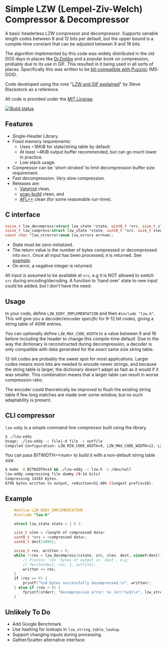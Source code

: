 
# Simple LZW (Lempel-Ziv-Welch) Compressor & Decompressor

A basic headerless LZW compressor and decompressor. Supports variable length codes between
9 and 12 bits per default, but the upper bound is a compile-time constant that can be adjusted between
9 and 16 bits.

The algorithm implemented by this code was widely distributed in the
old DOS days in places like [Dr.Dobbs](https://marknelson.us/posts/1989/10/01/lzw-data-compression.html) and a popular book on compression,
probably due to its use in GIF. This resulted in it being used in all sorts of places.
Specifically this was written to be [bit-compatible with Puzznic](https://www.giantbomb.com/profile/eloj/blog/technical-notes-on-the-level-format-of-puzznic-for/114881/) (MS-DOS).

Code developed using the note "[LZW and GIF explained](https://www.eecis.udel.edu/~amer/CISC651/lzw.and.gif.explained.html)"
by Steve Blackstock as a reference.

All code is provided under the [MIT License](LICENSE).

[![Build status](https://github.com/eloj/lzw-eddy/workflows/build/badge.svg)](https://github.com/eloj/lzw-eddy/actions/workflows/c-cpp.yml)

## Features

* Single-Header Library.
* Fixed memory requirements:
	* Uses ~16KiB for state/string table by default.
	* At least ~4KiB output buffer recommended, but can go _much_ lower in practice.
	* Low stack usage.
* Compressor can be 'short-stroked' to limit decompression buffer size requirement.
* Fast decompression. _Very_ slow compression.
* Releases are:
	* [Valgrind](https://valgrind.org/) clean,
	* [scan-build](https://clang-analyzer.llvm.org/scan-build.html) clean, and
	* [AFL++](https://aflplus.plus/) clean (for some reasonable run-time).

## C interface

```c
ssize_t lzw_decompress(struct lzw_state *state, uint8_t *src, size_t slen, uint8_t *dest, size_t dlen);
ssize_t lzw_compress(struct lzw_state *state, uint8_t *src, size_t slen, uint8_t *dest, size_t dlen);
const char *lzw_strerror(enum lzw_errors errnum);
```

* State must be zero-initialized.
* The return value is the number of bytes compressed or decompressed into `dest`. Once all input has been processed, `0` is returned. See [example](#example).
* On error, a negative integer is returned.

All input is assumed to be available at `src`; e.g it is NOT allowed to switch `src` during encoding/decoding. A function
to 'hand over' state to new input could be added, but I don't have the need.

## Usage

In your code, define `LZW_EDDY_IMPLEMENTATION` and then `#include "lzw.h"`. This will give you a decoder/encoder _specific_
for 9-12 bit codes, giving a string table of 4096 entries.

You can optionally define `LZW_MAX_CODE_WIDTH` to a value between 9 and 16 before including the header to
change this compile-time default. Due to the way the dictionary is reconstructed during decompression,
a decoder is only compatible with data generated for the _exact_ same size string table.

12-bit codes are probably the sweet spot for most applications. Larger codes means more bits are needed to
encode newer strings, and because the string table is larger, the dictionary doesn't adapt as fast as it
would if it was smaller. This combination means that a larger table can result in worse compression ratio.

The encoder could theoretically be improved to flush the existing string table if few long matches are made over
some window, but no such adaptability is present.

## CLI compressor

`lzw-eddy` is a simple command-line compressor built using the library.

```bash
$ ./lzw-eddy
Usage: ./lzw-eddy -c file|-d file -o outfile
Compiled Configuration: LZW_MIN_CODE_WIDTH=9, LZW_MAX_CODE_WIDTH=12, LZW_MAX_CODES=4096, sizeof(lzw_state)=16440
```

You can pass BITWIDTH=\<num\> to build it with a non-default string table size.

```bash
$ make -B BITWIDTH=14 && ./lzw-eddy -c lzw.h -o /dev/null
lzw-eddy compressing file dummy (9-14 bits)
Compressing 14283 bytes.
6798 bytes written to output, reduction=52.40% (longest prefix=16).
```

## Example

```c
	#define LZW_EDDY_IMPLEMENTATION
	#include "lzw.h"

	struct lzw_state state = { 0 };

	size_t slen = <length of compressed data>
	uint8_t *src = <compressed data>;
	uint8_t dest[4096];

	ssize_t res, written = 0;
	while ((res = lzw_decompress(&state, src, slen, dest, sizeof(dest))) > 0) {
		// Process `res` bytes of output in `dest`, e.g:
		// fwrite(dest, res, 1, outfile);
		written += res;
	}
	if (res == 0) {
		printf("%zd bytes successfully decompressed.\n", written);
	} else if (res < 0) {
		fprintf(stderr, "Decompression error: %s (err:%zd)\n", lzw_strerror(res), res);
	}
```

## Unlikely To Do

* Add Google Benchmark.
* Use hashing for lookups in `lzw_string_table_lookup`.
* Support changing inputs during processing.
* Gather/Scatter alternative interface.
